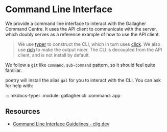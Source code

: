 # Command Line Interface

We provide a command line interface to interact with the Gallagher Command Centre. It uses the API client to communicate with the server, which doubly serves as a reference example of how to use the API client.

> We use [typer](https://typer.tiangolo.com) to construct the CLI, which in turn uses [click](https://click.palletsprojects.com). We also use [rich](https://rich.readthedocs.io/en/stable/) to make the output nicer. The CLI is decoupled from the API client, and is not install by default.

We follow a `git` like `command`, `sub-command` pattern, so it should feel quite familiar.

poetry will install the alias `gal` for you to interact with the CLI. You can ask for help with:

::: mkdocs-typer
    :module: gallagher.cli
    :command: app

## Resources

- [Command Line Interface Guidelines - clig.dev](https://clig.dev)